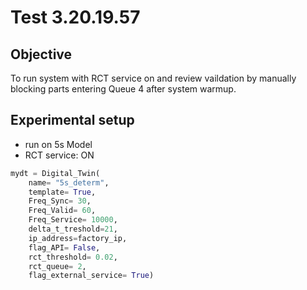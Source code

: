 # Test 3.20.19.57

## Objective
To run system with RCT service on and review vaildation by manually blocking parts entering Queue 4 after system warmup.

## Experimental setup
- run on 5s Model
- RCT service: ON
``` python
mydt = Digital_Twin(
    name= "5s_determ",
    template= True, 
    Freq_Sync= 30, 
    Freq_Valid= 60, 
    Freq_Service= 10000, 
    delta_t_treshold=21,
    ip_address=factory_ip,
    flag_API= False,
    rct_threshold= 0.02,
    rct_queue= 2,
    flag_external_service= True)

```